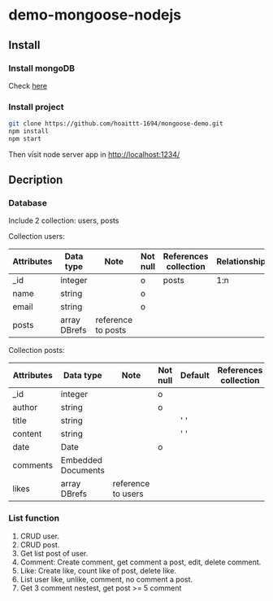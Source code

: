 # demo-mongoose-nodejs

## Install

### Install mongoDB
Check [here](https://docs.mongodb.com/manual/tutorial/install-mongodb-on-ubuntu/)

### Install project

```sh
git clone https://github.com/hoaittt-1694/mongoose-demo.git
npm install
npm start
```

Then visit node server app in [http://localhost:1234/](http://localhost:1234/)

## Decription
### Database
Include 2 collection: users, posts

Collection users:

| Attributes | Data type    | Note              | Not null | References collection | Relationship |
|------------|--------------|-------------------|----------|-----------------------|--------------|
| _id        | integer      |                   | o        | posts                 | 1:n          |
| name       | string       |                   | o        |                       |              |
| email      | string       |                   | o        |                       |              |
| posts      | array DBrefs | reference to posts |          |                       |              |

Collection posts:

| Attributes | Data type    | Note               | Not null | Default | References collection | Relationship |
|------------|--------------|--------------------|----------|---------|-----------------------|--------------|
| _id        | integer      |                    | o        |         |                       | n:1          |
| author     | string       |                    | o        |         |                       |              |
| title      | string       |                    |          | ' '      |                       |              |
| content    | string       |                    |          | ' '      |                       |              |
| date       | Date         |                    | o        |         |                       |              |
| comments   | Embedded Documents |               |          |         |                       |              |
| likes      | array DBrefs | reference to users |          |         |                       |              |

### List function
1. CRUD user.
2. CRUD post.
3. Get list post of user.
4. Comment: Create comment, get comment a post, edit, delete comment.
5. Like: Create like, count like of post, delete like.
6. List user like, unlike, comment, no comment a post.
7. Get 3 comment nestest, get post >= 5 comment

